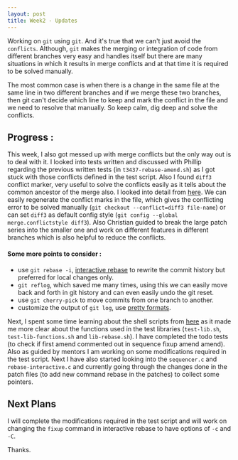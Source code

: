```yaml
---
layout: post
title: Week2 - Updates
---
```

Working on `git` using `git`. And it's true that we can't just avoid the `conflicts`. Although, `git` makes the merging or integration of code from different branches very easy and handles itself but there are many situations in which it results in merge conflicts and at that time it is required to be solved manually. 

The most common case is when there is a change in the same file at the same line in  two different branches and if we merge these two branches, then git can't decide which line to keep and mark the conflict in the file and we need to resolve that manually. So keep calm, dig deep and solve the conflicts.

## Progress :
This week, I also got messed up with merge conflicts but the only way out is to deal with it. I looked into tests written and discussed with Phillip regarding the previous written tests (in `t3437-rebase-amend.sh`) as I got stuck with those conflicts defined in the test script. Also I found `diff3` conflict marker, very useful to solve the conflicts easily as it tells about the common ancestor of the merge also. I looked into detail from [here](https://www.git-scm.com/book/en/v2/Git-Tools-Advanced-Merging). We can easily regenerate the conflict marks in the file, which gives the conflicting error to be solved manually (`git checkout --conflict=diff3 file-name`) or can set `diff3` as default config style (`git config --global merge.conflictstyle diff3`). Also Christian guided to break the large patch series into the smaller one and work on different features in different branches which is also helpful to reduce the conflicts.

#### Some more points to consider :
- use `git rebase -i`, [interactive rebase](https://git-scm.com/book/en/v2/Git-Tools-Rewriting-History) to rewrite the commit history but preferred for local changes only.
- `git reflog`, which saved me many times, using this we can easily move back and forth in git history and can even easily undo the git reset.
- use `git cherry-pick` to move commits from one branch to another.
- customize the output of `git log`, use [pretty formats](https://www.git-scm.com/docs/git-log).

Next, I spent some time learning about the shell scripts from [here](https://www.kau.edu.sa/files/830/files/60761_linux.pdf ) as it made me more clear about the functions used in the test libraries (`test-lib.sh`, `test-lib-functions.sh` and `lib-rebase.sh`). I have completed the todo tests (to check if first amend commented out in sequence fixup amend amend). Also as guided by mentors I am working on some modifications required in the test script. Next I have also started looking into the `sequencer.c` and `rebase-interactive.c` and currently going through the changes done in the patch files (to add new command rebase in the patches) to collect some pointers.

## Next Plans
I will complete the modifications required in the test script and will work on changing the `fixup` command in interactive rebase to have options of `-c` and `-C`.  

Thanks.

